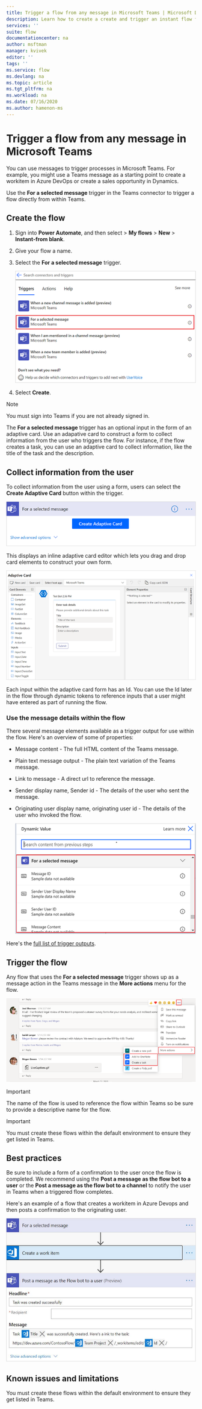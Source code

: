 ```yaml
---
title: Trigger a flow from any message in Microsoft Teams | Microsoft Docs
description: Learn how to create a create and trigger an instant flow from any message in Microsoft Teams
services: ''
suite: flow
documentationcenter: na
author: msftman
manager: kvivek
editor: ''
tags: ''
ms.service: flow
ms.devlang: na
ms.topic: article
ms.tgt_pltfrm: na
ms.workload: na
ms.date: 07/16/2020
ms.author: hamenon-ms
---
```


# Trigger a flow from any message in Microsoft Teams

You can use messages to trigger processes in Microsoft Teams. For example, you might use a Teams message as a starting point to create a workitem in Azure DevOps or create a sales opportunity in Dynamics. 

Use the **For a selected message** trigger in the Teams connector to trigger a flow directly from within Teams.

## Create the flow

1. Sign into **Power Automate**, and then select > **My flows** > **New** > **Instant-from blank**.
1. Give your flow a name.
1. Select the **For a selected message** trigger.

   ![For selected message trigger](media/trigger-flow-teams-message/trigger-for-a-selected-message.png)

1. Select **Create**.

>[!NOTE]
>You must sign into Teams if you are not already signed in.

The **For a selected message** trigger has an optional input in the form of an adaptive card. Use an adapative card to construct a form to collect information from the user who triggers the flow. For instance, if the flow creates a task, you can use an adaptive card to collect information, like the title of the task and the description.

## Collect information from the user

To collect information from the user using a form, users can select the **Create Adaptive Card** button within the trigger.

![Adaptive card button](media/trigger-flow-teams-message/create-adaptive-card.png)

This displays an inline adaptive card editor which lets you drag and drop card elements to construct your own form.

![Adaptive card form designer](media/trigger-flow-teams-message/ac-card-designer.png)

Each input within the adaptive card form has an Id. You can use the Id later in the flow through dynamic tokens to reference inputs that a user might have entered as part of running the flow.

### Use the message details within the flow

There several message elements available as a trigger output for use within the flow. Here's an overview of some of properties:

* Message content - The full HTML content of the Teams message.
* Plain text message output - The plain text variation of the Teams message.
* Link to message - A direct url to reference the message.
* Sender display name, Sender id - The details of the user who sent the message.
* Originating user display name, originating user id - The details of the user who invoked the flow.

   ![For selected message outputs](media/trigger-flow-teams-message/dynamic-outputs.png)

Here's the [full list of trigger outputs](https://docs.microsoft.com/connectors/teams/).

## Trigger the flow

Any flow that uses the **For a selected message** trigger shows up as a message action in the Teams message in the **More actions** menu for the flow. 

![Trigger from Microsoft Teams](media/trigger-flow-teams-message/more-actions-menu.png)

>[!IMPORTANT]
>The name of the flow is used to reference the flow within Teams so be sure to provide a descriptive name for the flow.

>[!IMPORTANT]
>You must create these flows within the default environment to ensure they get listed in Teams.

## Best practices

Be sure to include a form of a confirmation to the user once the flow is completed. We recommend using the **Post a message as the flow bot to a user** or the **Post a message as the flow bot to a channel** to notify the user in Teams when a triggered flow completes.

Here's an example of a flow that creates a workitem in Azure Devops and then posts a confirmation to the originating user.

![Create a task flow](media/trigger-flow-teams-message/complete-flow.png)

## Known issues and limitations

You must create these flows within the default environment to ensure they get listed in Teams.